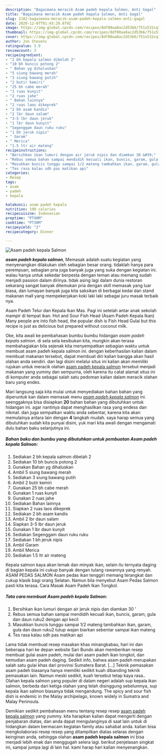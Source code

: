 ```yaml
---
description: "Bagaimana meracik Asam padeh kepala Salmon, Anti Gagal"
title: "Bagaimana meracik Asam padeh kepala Salmon, Anti Gagal"
slug: 2182-bagaimana-meracik-asam-padeh-kepala-salmon-anti-gagal
date: 2020-12-07T01:43:29.879Z
image: https://img-global.cpcdn.com/recipes/8df00aa8ac2d53b6/751x532cq70/asam-padeh-kepala-salmon-foto-resep-utama.jpg
thumbnail: https://img-global.cpcdn.com/recipes/8df00aa8ac2d53b6/751x532cq70/asam-padeh-kepala-salmon-foto-resep-utama.jpg
cover: https://img-global.cpcdn.com/recipes/8df00aa8ac2d53b6/751x532cq70/asam-padeh-kepala-salmon-foto-resep-utama.jpg
author: Jon Stevens
ratingvalue: 3.9
reviewcount: 3
recipeingredient:
- "2 bh kepala salmon dibelah 2"
- "10 bh buncis potong 2"
- " Bahan yg dihaluskan"
- "5 siung bawang merah"
- "3 siung bawang putih"
- "2 butir kemiri"
- "25 bh cabe merah"
- "1 ruas kunyit"
- "2 ruas jahe"
- " Bahan lainnya"
- "2 ruas laos dikeprek"
- "2 bh asam kandis"
- "2 lbr daun salam"
- "3-5 lbr daun jeruk"
- "1 lbr daun kunyit"
- "Segenggam daun ruku ruku"
- "1 bh jeruk nipis"
- " Garam"
- " Merica"
- "1.5 ltr air mateng"
recipeinstructions:
- "Bersihkan ikan lumuri dengan air jeruk nipis dan diamkan 30 &#39;"
- "Rebus semua bahan sampai mendidih kecuali ikan, buncis, garam, gula dan daun ruku2 dengan api kecil"
- "Masukkan buncis tunggu sampai 1/2 mateng tambahkan ikan, garam, gula dan daun ruku2 tutup wajan biarkan sebentar sampai ikan mateng"
- "Tes rasa kalau sdh pas matikan api"
categories:
- Resep
tags:
- asam
- padeh
- kepala

katakunci: asam padeh kepala 
nutrition: 199 calories
recipecuisine: Indonesian
preptime: "PT40M"
cooktime: "PT30M"
recipeyield: "2"
recipecategory: Dinner

---
```



![Asam padeh kepala Salmon](https://img-global.cpcdn.com/recipes/8df00aa8ac2d53b6/751x532cq70/asam-padeh-kepala-salmon-foto-resep-utama.jpg)

<b><i>asam padeh kepala salmon</i></b>, Memasak adalah suatu kegiatan yang menyenangkan dilakukan oleh sebagian besar orang. tidaklah hanya para perempuan, sebagian pria juga banyak juga yang suka dengan kegiatan ini. walau hanya untuk sekedar berpesta dengan teman atau memang sudah menjadi passion dalam dirinya. tidak asing lagi dalam dunia restoran sekarang sangat banyak ditemukan pria dengan skill memasak yang luar biasa, dan lumayan banyak juga kita saksikan di berbagai kedai dan stand makanan mall yang mempekerjakan koki laki laki sebagai juru masak terbaik nya.

Asam Padeh Telur dan Kepala Ikan Mas. Pagi ini setelah antar anak sekolah mampir di tempat ikan. Hot and Sour Fish Head (Asam Padeh Kepala Ikan) Many people are into fish head, the popular dish is Fish Head Gulai but this recipe is just as delicious but prepared without coconut milk.

Oke, kita awali ke pembahasan bumbu bumbu hidangan <i>asam padeh kepala salmon</i>. di sela sela kesibukan kita, mungkin akan terasa membahagiakan bila sejenak kita menyempatkan sebagian waktu untuk membuat asam padeh kepala salmon ini. dengan keberhasilan kalian dalam membuat makanan tersebut, dapat membuat diri kalian bangga akan hasil olahan anda sendiri. dan lagi disini melalui situs ini kalian akan memiliki rujukan untuk meracik olahan <u>asam padeh kepala salmon</u> tersebut menjadi makanan yang yummy dan sempurna, oleh karena itu catat alamat situs ini di komputer anda sebagai salah satu pedoman kalian dalam meracik olahan baru yang endes.


Mari langsung saja kita mulai untuk menyediakan bahan bahan yang diperuntuk kan dalam memasak menu <u><i>asam padeh kepala salmon</i></u> ini. seenggaknya bisa disiapkan <b>20</b> bahan bahan yang dibutuhkan untuk hidangan ini. agar nantinya dapat menghasilkan rasa yang endess dan nikmat. dan juga sempatkan waktu anda sebentar, karena kita akan memulainya antara lain dengan <b>4</b> langkah mudah. saya harap semua yang dibutuhkan sudah kita punyai disini, yuk mari kita awali dengan mengamati dulu bahan baku selanjutnya ini.

<!--inarticleads1-->

##### Bahan baku dan bumbu yang dibutuhkan untuk pembuatan Asam padeh kepala Salmon:

1. Sediakan 2 bh kepala salmon dibelah 2
1. Sediakan 10 bh buncis potong 2
1. Gunakan  Bahan yg dihaluskan
1. Ambil 5 siung bawang merah
1. Sediakan 3 siung bawang putih
1. Ambil 2 butir kemiri
1. Gunakan 25 bh cabe merah
1. Gunakan 1 ruas kunyit
1. Gunakan 2 ruas jahe
1. Sediakan  Bahan lainnya
1. Siapkan 2 ruas laos dikeprek
1. Sediakan 2 bh asam kandis
1. Ambil 2 lbr daun salam
1. Siapkan 3-5 lbr daun jeruk
1. Gunakan 1 lbr daun kunyit
1. Sediakan Segenggam daun ruku ruku
1. Sediakan 1 bh jeruk nipis
1. Ambil  Garam
1. Ambil  Merica
1. Sediakan 1.5 ltr air mateng


Kepala salmon kaya akan lemak dan minyak ikan, selain itu ternyata daging di bagian kepala ini cukup banyak dengan tulang rawannya yang renyah. ASAM PEDAS SALMON Asam pedas ikan tenggiri memang terangkat dan cukup klasik bagi orang Selatan. Namun bila menyebut Asam Pedas Salmon pasti kita terasa. Cara Masak Asam Padeh Ikan Tongkol. 

<!--inarticleads2-->

##### Tata cara membuat Asam padeh kepala Salmon:

1. Bersihkan ikan lumuri dengan air jeruk nipis dan diamkan 30 &#39;
1. Rebus semua bahan sampai mendidih kecuali ikan, buncis, garam, gula dan daun ruku2 dengan api kecil
1. Masukkan buncis tunggu sampai 1/2 mateng tambahkan ikan, garam, gula dan daun ruku2 tutup wajan biarkan sebentar sampai ikan mateng
1. Tes rasa kalau sdh pas matikan api


Lama tidak membuat resep masakan khas minangkabau, hari ini dan beberapa hari ke depan website Sari Bundo akan memberikan resep membuat gulai asam padeh, mulai dari asam padeh ikan tongkol, dan kemudian asam padeh daging. Sedikit info, bahwa asam padeh merupakan salah satu gulai khas dari provinsi Sumatera Barat. […] Teknik pemasakan asam padeh biasanya hanya memiliki sedikit kuah dibanding teknik pemasakan lain. Namun meski sedikit, kuah tersebut tetap kaya rasa.. Olahan kepala salmon yang populer di dalam negeri adalah sup kepala ikan salmon, berbeda dari ketiga olahan yang telah disinggung sebelumnya, sup kepala ikan salmon biasanya tidak mengandung. The spicy and sour fish dish is endemic in the Malay archipelago, known widely in Sumatra and Malay Peninsula. 

Demikian sedikit pembahasan menu tentang resep resep <u>asam padeh kepala salmon</u> yang yummy. kita harapkan kalian dapat mengerti dengan penjabaran diatas, dan anda dapat mengulanginya di saat lain untuk di hidangkan dalam bermacam kegiatan family atau sahabat anda. kalian bisa mengkolaborasi resep resep yang ditampilkan diatas selaras dengan keinginan anda, sehingga olahan <b>asam padeh kepala salmon</b> ini bisa menjadi lebih enak dan menggugah selera lagi. berikut penjelasan singkat ini, sampai jumpa lagi di lain hal. kami harap hari kalian menyenangkan.
